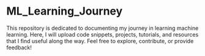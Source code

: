 # ML_Learning_Journey
This repository is dedicated to documenting my journey in learning machine learning. Here, I will upload code snippets, projects, tutorials, and resources that I find useful along the way. Feel free to explore, contribute, or provide feedback!
